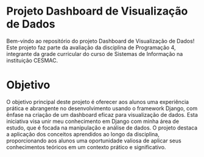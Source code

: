 # Projeto Dashboard de Visualização de Dados
Bem-vindo ao repositório do projeto Dashboard de Visualização de Dados! Este projeto faz parte da avaliação da disciplina de Programação 4, integrante da grade curricular do curso de Sistemas de Informação na instituição CESMAC.

# Objetivo
O objetivo principal deste projeto é oferecer aos alunos uma experiência prática e abrangente no desenvolvimento usando o framework Django, com ênfase na criação de um dashboard eficaz para visualização de dados. Esta iniciativa visa unir meu conhecimento em Django com minha área de estudo, que é focada na manipulação e análise de dados. O projeto destaca a aplicação dos conceitos aprendidos ao longo da disciplina, proporcionando aos alunos uma oportunidade valiosa de aplicar seus conhecimentos teóricos em um contexto prático e significativo.
